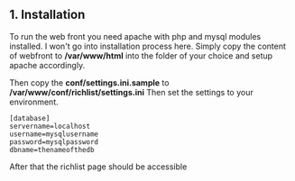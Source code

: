 ## 1. Installation

To run the web front you need apache with php and mysql modules installed. I won't go into installation process here.
Simply copy the content of webfront to **/var/www/html** into the folder of your choice and setup apache accordingly.

Then copy the **conf/settings.ini.sample** to **/var/www/conf/richlist/settings.ini**
Then set the settings to your environment.

```
[database]
servername=localhost
username=mysqlusername
password=mysqlpassword
dbname=thenameofthedb

```

After that the richlist page should be accessible